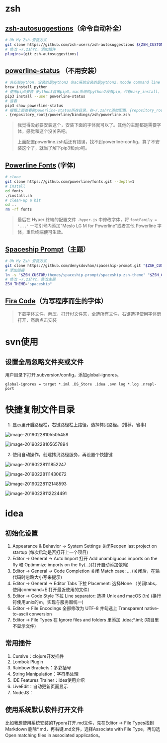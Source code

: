 # zsh

## [zsh-autosuggestions](https://github.com/zsh-users/zsh-autosuggestions)（命令自动补全）

``` sh
# Oh My Zsh-安装方式
git clone https://github.com/zsh-users/zsh-autosuggestions ${ZSH_CUSTOM:-~/.oh-my-zsh/custom}/plugins/zsh-autosuggestions
# 修改 ~/.zshrc，添加插件
plugins=(git zsh-autosuggestions)
```

## [powerline-status](https://powerline.readthedocs.io/en/latest/installation/osx.html) （不用安装）

```sh
# 先安装python，安装的是python3（mac系统安装的是python2，Xcode command line tool）
brew install python
# 使用pip3安装（Python3自带pip3，mac系统的python2没有pip，只有easy_install，可以使用锁sudo easy_install pip安装pip）
pip3 install --user powerline-status
# 查看
pip3 show powerline-status
# 根据上面查看的powerline-status所在目录，在~/.zshrc添加配置，{repository_root}改为所在目录
. {repository_root}/powerline/bindings/zsh/powerline.zsh
```

> 我觉得没必要安装这个，安装下面的字体就可以了。其他的主题都是需要字体，感觉和这个没关系吧。
>
> 上面配置powerline.zsh后还有错误，找不到powerline-config，算了不安装这个了，就当了解下pip3和pip吧。

## [Powerline Fonts](https://github.com/powerline/fonts) (字体)

``` sh
# clone
git clone https://github.com/powerline/fonts.git --depth=1
# install
cd fonts
./install.sh
# clean-up a bit
cd ..
rm -rf fonts
```

> 最后在 Hyper 终端的配置文件 `.hyper.js` 中修改字体，将 `fontFamily = '...'` 一项引号内添加"Meslo LG M for Powerline"或者其他 Powerline 字体，重启终端便可生效。

## [Spaceship Prompt](https://github.com/denysdovhan/spaceship-prompt)（主题）

``` sh
# Oh My Zsh 安装方式
git clone https://github.com/denysdovhan/spaceship-prompt.git "$ZSH_CUSTOM/themes/spaceship-prompt"
# 添加链接
ln -s "$ZSH_CUSTOM/themes/spaceship-prompt/spaceship.zsh-theme" "$ZSH_CUSTOM/themes/spaceship.zsh-theme"
# 修改 ~/.zshrc，修改主题
ZSH_THEME="spaceship"
```

## [Fira Code](https://github.com/tonsky/FiraCode)（为写程序而生的字体）

> 下载字体文件，解压，打开ttf文件夹，全选所有文件，右键选择使用字体册打开，然后点击安装



# svn使用

## 设置全局忽略文件夹或文件

用户目录下打开.subversion/config，添加global-ignores。

```
global-ignores = target *.iml .DS_Store .idea .svn log *.log .nrepl-port
```







# 快捷复制文件目录

1. 显示里开启路径栏，右键路径栏上路径，选择拷贝路径。(推荐，省事)

![image-20190228105505458](../images/image-20190228105505458.png)

![image-20190228105657894](../images/image-20190228105657894.png)

2. 使用自动操作，创建拷贝路径服务，再设置个快捷键

![image-20190228111852247](../images/image-20190228111852247.png)

![image-20190228111430672](../images/image-20190228111430672.png)

![image-20190228112148593](../images/image-20190228112148593.png)

![image-20190228112224491](../images/image-20190228112224491.png)

# idea

## 初始化设置

1. Appearance & Behavior -> System Settings 关闭Reopen last project on startup  (每次启动是否打开上一个项目)
2. Editor -> General -> Auto Import 打开 Add unambiguous imports on the fly  和 Optimmize imports on the fly(...)(打开自动添加依赖)
3. Editor -> General -> Code Completion 关闭 Match case: ... (关闭后，在输代码时忽略大小写来提示)
4. Editor -> General -> Editor Tabs 下拉 Placement:  选择None （关闭tabs，使用command+E 打开最近使用的文件）
5. Editor -> Code Style 下拉 Line separator: 选择 Unix and macOS (\n) (换行符使用unix的\n，实现与服务器统一)
6. Editor -> File Encodings 全部修改为 UTF-8 并勾选上 Transparent native-to-ascii conversion
7. Editor -> File Types  在 Ignore files and folders 里添加 .idea;*.iml; (项目里不显示文件)

## 常用插件

1. Cursive：clojure开发插件
2. Lombok Plugin
3. Rainbow Brackets：多彩括号
4. String Manipulation：字符串处理
5. IDE Features Trainer：idea使用介绍
6. LiveEdit：自动更新页面显示
7. NodeJS：

## 使用系统默认软件打开文件

比如我想使用系统安装的Typora打开.md文件，先在Editor -> File Types找到Markdown 删除*.md，再右键.md文件，选择Associate with File Type，再勾选Open matching files in associated application。